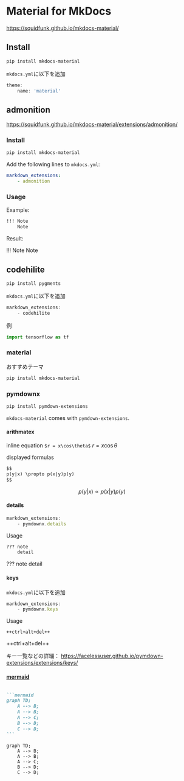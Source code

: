# Material for MkDocs

<https://squidfunk.github.io/mkdocs-material/>

## Install

```bash
pip install mkdocs-material
```

`mkdocs.yml`に以下を追加

```javascript
theme:
    name: 'material'
```

## admonition

<https://squidfunk.github.io/mkdocs-material/extensions/admonition/>

### Install

```bash
pip install mkdocs-material
```

Add the following lines to `mkdocs.yml`:

```yml
markdown_extensions:
    - admonition
```

### Usage

Example:

```markdown
!!! Note
    Note
```

Result:

!!! Note
    Note

## codehilite

```bash
pip install pygments
```

`mkdocs.yml`に以下を追加

```javascript
markdown_extensions:
    - codehilite
```

例

```python
import tensorflow as tf
```

### material

おすすめテーマ

```bash
pip install mkdocs-material
```

### pymdownx

```bash
pip install pymdown-extensions
```

`mkdocs-material` comes with `pymdown-extensions`.

#### arithmatex

inline equation `$r = x\cos\theta$` $r = x\cos\theta$

displayed formulas

```markdown
$$
p(y|x) \propto p(x|y)p(y)
$$
```

$$
p(y|x) \propto p(x|y)p(y)
$$

#### details

```javascript
markdown_extensions:
    - pymdownx.details
```

Usage

```markdown
??? note
    detail
```

??? note
    detail

#### keys

`mkdocs.yml`に以下を追加

```javascript
markdown_extensions:
    - pymdownx.keys
```

Usage

`++ctrl+alt+del++`

++ctrl+alt+del++

キー一覧などの詳細：
<https://facelessuser.github.io/pymdown-extensions/extensions/keys/>

#### [mermaid](mermaid.md)

````markdown

```mermaid
graph TD;
    A --> B;
    A --> B;
    A --> C;
    B --> D;
    C --> D;
```
````

```mermaid
graph TD;
    A --> B;
    A --> B;
    A --> C;
    B --> D;
    C --> D;
```
